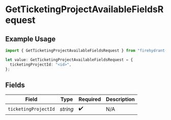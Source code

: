 # GetTicketingProjectAvailableFieldsRequest

## Example Usage

```typescript
import { GetTicketingProjectAvailableFieldsRequest } from "firehydrant-typescript-sdk/models/operations";

let value: GetTicketingProjectAvailableFieldsRequest = {
  ticketingProjectId: "<id>",
};
```

## Fields

| Field                | Type                 | Required             | Description          |
| -------------------- | -------------------- | -------------------- | -------------------- |
| `ticketingProjectId` | *string*             | :heavy_check_mark:   | N/A                  |